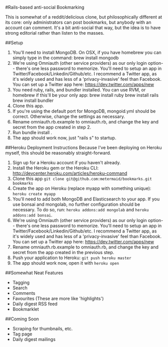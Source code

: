 #Rails-based anti-social Bookmarking

This is somewhat of a reddit/delicious clone, but philosophically different at its core: only administrators can post bookmarks, but anybody with an account can comment. It's a bit anti-social that way, but the idea is to have strong editorial rather than listen to the masses.

##Setup
1. You'll need to install MongoDB. On OSX, if you have homebrew you can simply type in the command:
brew install mongodb
2. We're using Omniauth (other service providers) as our only login option-- there's one less password to memorize. You'll need to setup an app in Twitter/Facebook/Linkedin/Github/etc. I recommend a Twitter app, as it's widely used and has less of a 'privacy-invasive' feel than Facebook. You can set up a Twitter app here: https://dev.twitter.com/apps/new
3. You need ruby, rails, and bundler installed. You can use RVM, or homebrew if this'll be your only app:
brew install ruby
brew install rails
brew install bundler
4. Clone this app.
5. If you're using the default port for MongoDB, mongoid.yml should be correct. Otherwise, change the settings as necessary.
6. Rename omniauth.rb.example to omniauth.rb, and change the key and secret from the app created in step 2.
7. Run bundle install .
7. The app should work now, just "rails s" to startup.

##Heroku Deployment Instructions
Because I've been deploying on Heroku myself, this should be reasonably straight-forward.

1. Sign up for a Heroku account if you haven't already.
2. Install the Heroku gem or the Heroku CLI: http://devcenter.heroku.com/articles/heroku-command
3. Clone this app `git clone git@github.com:metermaid/bookmarks.git bookmarks`
4. Create the app on Heroku (replace myapp with something unique): `heroku create myapp`
5. You'll need to add both MongoDB and Elasticsearch to your app. If you use bonsai and mongolab, no further configuration should be necessary. To do so, run: `heroku addons:add mongolab` and `heroku addons:add bonsai`.
6. We're using Omniauth (other service providers) as our only login option-- there's one less password to memorize. You'll need to setup an app in Twitter/Facebook/Linkedin/Github/etc. I recommend a Twitter app, as it's widely used and has less of a 'privacy-invasive' feel than Facebook. You can set up a Twitter app here: https://dev.twitter.com/apps/new
7. Rename omniauth.rb.example to omniauth.rb, and change the key and secret from the app created in the previous step.
8. Push your application to Heroku: `git push heroku master`
9. The app should work now, open it with `heroku open`

##Somewhat Neat Features
- Tagging
- Search
- Comments
- Favourites (These are more like 'highlights')
- Daily digest RSS feed
- Bookmarklet

##Coming Soon
- Scraping for thumbnails, etc.
- Tag page
- Daily digest mailings